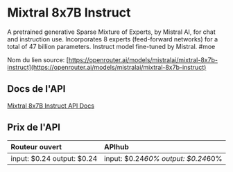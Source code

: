 # Mixtral 8x7B Instruct

A pretrained generative Sparse Mixture of Experts, by Mistral AI, for chat and instruction use. Incorporates 8 experts (feed-forward networks) for a total of 47 billion parameters.
Instruct model fine-tuned by Mistral. #moe

Nom du lien source: [https://openrouter.ai/models/mistralai/mixtral-8x7b-instruct](https://openrouter.ai/models/mistralai/mixtral-8x7b-instruct)

## Docs de l'API

[Mixtral 8x7B Instruct API Docs](../apis/fr/Mixtral_8x7B_Instruct.md)

## Prix de l'API

| Routeur ouvert | APIhub |
|:---|:---|
| input: $0.24 output: $0.24 | input: $0.24*60% output: $0.24*60% |
